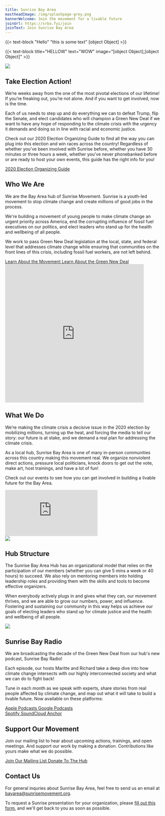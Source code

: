 ```yaml
---
title: Sunrise Bay Area
mastheadImage: /img/splashpage-grey.png
bannerWelcome: Join the movement for a livable future
joinUrl: https://srba.fyi/join
joinText: Join Sunrise Bay Area
---
```

{{< text-block "Hello" "this is some text" [object Object] >}}

{{< text-block title="HELLOW" text="WOW" image="\[object Object],\[object Object]" >}}

<div class="row">
  <div class="col">
    <img src="/img/sba-endorsements.png">
  </div>

  <div class="col">
    <h2>Take Election Action!</h2>
    <p>
      We’re weeks away from the one of the most pivotal elections of our lifetime! If you’re freaking out, you’re not alone. And if you want to get involved, now is the time. 
    </p>
    <p>
      Each of us needs to step up and do everything we can to defeat Trump, flip the Senate, and elect candidates who will champion a Green New Deal if we want to have any hope of responding to the climate crisis with the urgency it demands and doing so in line with racial and economic justice.
    </p>
    <p>
      Check out our 2020 Election Organizing Guide to find all the way you can plug into this election and win races across the country! Regardless of whether you’ve been involved with Sunrise before, whether you have 30 minutes or three hours a week, whether you’ve never phonebanked before or are ready to host your own events,  this guide has the right info for you!
    </p>
    <div class="btn-group-vertical">
      <a class="btn btn-primary" href="https://srba.fyi/2020ElectoralGuide" target="_blank" rel="noreferrer">
        2020 Election Organizing Guide
      </a>
    </div>
  </div>
</div>
<div class="row">
  <div class="col">
    <h2>Who We Are</h2>
    <p>
      We are the Bay Area hub of Sunrise Movement. Sunrise is a youth-led movement to stop climate change and create millions of good jobs in the process.​
    </p>
    <p>
      We're building a movement of young people to make climate change an urgent priority across America, end the corrupting influence of fossil fuel executives on our politics, and elect leaders who stand up for the health and wellbeing of all people.
    </p>
    <p>
      We work to pass Green New Deal legislation at the local, state, and federal level that addresses climate change while ensuring that communities on the front lines of this crisis, including fossil fuel workers, are not left behind.
    </p>

  <div class="btn-group-vertical">
      <a class="btn btn-primary" href="https://www.sunrisemovement.org/about" target="_blank" rel="noreferrer">
        Learn About the Movement
      </a>
      <a class="btn btn-primary" href="https://www.sunrisemovement.org/green-new-deal" target="_blank" rel="noreferrer">
        Learn About the Green New Deal
      </a>
    </div>
  </div>
  <div class="col">
      <div class="video-container">
        <iframe src="https://www.facebook.com/plugins/video.php?href=https%3A%2F%2Fwww.facebook.com%2FBayAreaSunrise%2Fvideos%2F800272823709811%2F&show_text=0&width=476" width="450" height="450" style="border:none;overflow:hidden" scrolling="no" frameborder="0" allowTransparency="true" allowFullScreen="true" title="California Just Transition and the Green New Deal"></iframe>
      </div>
    </div>
</div>

<div class="parallax" style="background-image: url('/img/fire_banner.png')">
</div>

<div class="row reverse">
  <div class="col">
      <h2>What We Do</h2>
      <p>
        We’re making the climate crisis a decisive issue in the 2020 election by mobilizing millions, turning up the heat, and forcing the media to tell our story: our future is at stake, and we demand a real plan for addressing the climate crisis.
      </p>
      <p>
        As a local hub, Sunrise Bay Area is one of many in-person communities across this country making this movement real. We organize nonviolent direct actions, pressure local politicians, knock doors to get out the vote, make art, host trainings, and have a lot of fun!
      </p>
      <p>
        Check out our events to see how you can get involved in building a livable future for the Bay Area.
      </p>
  </div>
  <div class="col">
    <iframe class="calendar" src="https://calendar.google.com/calendar/embed?title=Sunrise%20Bay%20Area%20Events&amp;src=sunrisemovement.org_5hjrpci2cqu30orbhfj1l23bck%40group.calendar.google.com&amp;color=%23AB8B00&amp;src=sunrisemovement.org_p247h08c9322tutrdf7e70js8o%40group.calendar.google.com&amp;color=%23333333&amp;ctz=America%2FLos_Angeles&amp;showTabs=0&amp;showPrint=0" frameborder="0" scrolling="no"></iframe>
  </div>
</div>

<div class="parallax" style="background-image: url('/img/2019-08-24-West-Summit.jpg')">
</div>

<div class="row reverse">
  <div class="col">
      <img src="/img/hubmap.jpg">
  </div>
  <div class="col">
    <h2>Hub Structure</h2>
    <p>
      The Sunrise Bay Area Hub has an organizational model that relies on the participation of our members (whether you can give 5 mins a week or 40 hours) to succeed. We also rely on mentoring members into holding leadership roles and providing them with the skills and tools to become effective organizers. 
    </p>
    <p>
      When everybody actively plugs in and gives what they can, our movement thrives, and we are able to grow our numbers, power, and influence. Fostering and sustaining our community in this way helps us achieve our goals of electing leaders who stand up for climate justice and the health and wellbeing of all people.
    </p>
  </div>
</div>

<div class="row">
  <div class="col">
      <img src="/img/sbr_logo.png">
  </div>
  <div class="col">
    <h2>Sunrise Bay Radio</h2>
    <p>
      We are broadcasting the decade of the Green New Deal from our hub's new podcast, Sunrise Bay Radio!
    </p>
    <p>
      Each episode, our hosts Maritte and Richard take a deep dive into how climate change intersects with our highly interconnected society and what we can do to fight back!
    </p>
    <p>
      Tune in each month as we speak with experts, share stories from real people affected by climate change, and map out what it will take to build a livable future. Now available on these platforms:
    </p>
    <div class="btn-group">
      <a class="btn btn-primary" href="https://srba.fyi/Wx31" target="_blank" rel="noreferrer">
        Apple Podcasts
      </a>
      <a class="btn btn-primary" href="https://srba.fyi/wo8m" target="_blank" rel="noreferrer">
      Google Podcasts
      </a>
    </div>
    <div class="btn-group">
      <a class="btn btn-primary" href="https://srba.fyi/podcast" target="_blank" rel="noreferrer">
        Spotify
      </a>
      <a class="btn btn-primary" href="https://srba.fyi/radio" target="_blank" rel="noreferrer">
      SoundCloud
      </a>
      <a class="btn btn-primary" href="https://srba.fyi/fm" target="_blank" rel="noreferrer">
      Anchor
      </a>
    </div>
  </div>
</div>

<div class="parallax" style="background-image: url('/img/trump_banner.jpg')">
</div>

<div class="row">
  <div class="col">
    <h2>Support Our Movement</h2>
    <p>
      Join our mailing list to hear about upcoming actions, trainings, and open meetings. And support our work by making a donation. Contributions like yours make what we do possible. 
    </p>
    <div class="btn-group-vertical">
      <a class="btn btn-primary" href="https://srba.fyi/join" target="_blank" rel="noreferrer">
        Join Our Mailing List
      </a>
      <a class="btn btn-primary" href="https://srba.fyi/donate" target="_blank" rel="noreferrer">
      Donate To The Hub
      </a>
    </div>
  </div>
  <div class="col" style="justify-content: flex-start;">
    <h2>Contact Us</h2>
    <p>
      For general inquries about Sunrise Bay Area, feel free to send us an email at <a href="mailto:bayarea@sunrisemovement.org">bayarea@sunrisemovement.org</a>. 
    </p>
    <p>
      To request a Sunrise presentation for your organization, please <a href="https://srba.fyi/presreq">fill out this form</a>, and we'll get back to you as soon as possible.
    </p>
  </div>
</div>

<!-- -------------- DO NOT MODIFY (unless you know what you're doing). -------------- -->

<script src="https://www.gstatic.com/firebasejs/7.22.0/firebase-app.js"></script>

<script src="https://www.gstatic.com/firebasejs/7.22.0/firebase-analytics.js"></script>

<script>
  // Your web app's Firebase configuration
  var firebaseConfig = {
    apiKey: "AIzaSyCAuTKZy65uyYf4ZP4RO01IMkxbuh0ezBg",
    authDomain: "sunrise-bay-area-website.firebaseapp.com",
    databaseURL: "https://sunrise-bay-area-website.firebaseio.com",
    projectId: "sunrise-bay-area-website",
    storageBucket: "sunrise-bay-area-website.appspot.com",
    messagingSenderId: "1039479453271",
    appId: "1:1039479453271:web:8bd28f84ad0dbe900c5512"
  };
  // Initialize Firebase
  firebase.initializeApp(firebaseConfig);
</script>